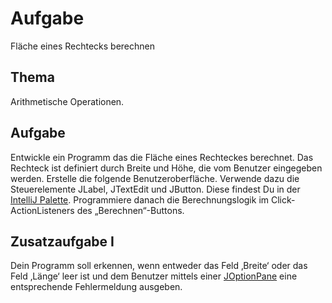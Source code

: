 # Aufgabe
Fläche eines Rechtecks berechnen
## Thema
Arithmetische Operationen.
## Aufgabe
Entwickle ein Programm das die Fläche eines Rechteckes berechnet. Das Rechteck ist definiert durch Breite und Höhe, die vom Benutzer eingegeben werden.
Erstelle die folgende Benutzeroberfläche. Verwende dazu die Steuerelemente JLabel, JTextEdit und JButton. Diese findest Du in der [IntelliJ Palette](https://www.jetbrains.com/idea/help/palette.html).
Programmiere danach die Berechnungslogik im Click-ActionListeners des „Berechnen“-Buttons.
## Zusatzaufgabe I
Dein Programm soll erkennen, wenn entweder das Feld ‚Breite‘ oder das Feld ‚Länge‘ leer ist und dem Benutzer mittels einer [JOptionPane](https://docs.oracle.com/javase/7/docs/api/javax/swing/JOptionPane.html) eine entsprechende Fehlermeldung ausgeben.
